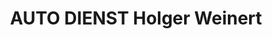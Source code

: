---
title: "AUTO DIENST Holger Weinert"
url: /stadtoldendorf/auto-dienst-holger-weinert/
shop: Autohaus
---